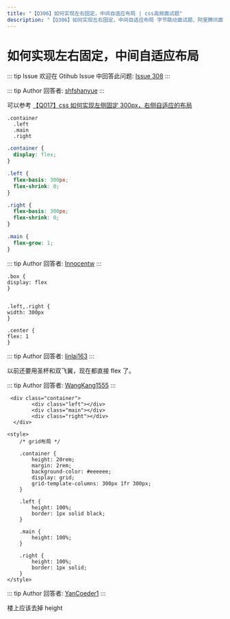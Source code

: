 ```yaml
---
title: "【Q306】如何实现左右固定，中间自适应布局 | css高频面试题"
description: "【Q306】如何实现左右固定，中间自适应布局 字节跳动面试题、阿里腾讯面试题、美团小米面试题。"
---
```


# 如何实现左右固定，中间自适应布局

::: tip Issue
欢迎在 Gtihub Issue 中回答此问题: [Issue 308](https://github.com/shfshanyue/Daily-Question/issues/308)
:::

::: tip Author
回答者: [shfshanyue](https://github.com/shfshanyue)
:::

可以参考 [【Q017】css 如何实现左侧固定 300px，右侧自适应的布局](https://github.com/shfshanyue/Daily-Question/issues/18)

```pug
.container
  .left
  .main
  .right
```

```css
.container {
  display: flex;
}

.left {
  flex-basis: 300px;
  flex-shrink: 0;
}

.right {
  flex-basis: 300px;
  flex-shrink: 0;
}

.main {
  flex-grow: 1;
}
```

::: tip Author
回答者: [Innocentw](https://github.com/Innocentw)
:::

```
.box {
display: flex
}


.left,.right {
width: 300px
}

.center {
flex: 1
}
```

::: tip Author
回答者: [linlai163](https://github.com/linlai163)
:::

以前还要用圣杯和双飞翼，现在都直接 flex 了。

::: tip Author
回答者: [WangKang1555](https://github.com/WangKang1555)
:::

```
 <div class="container">
        <div class="left"></div>
        <div class="main"></div>
        <div class="right"></div>
  </div>
```

```
<style>
    /* grid布局 */

    .container {
        height: 20rem;
        margin: 2rem;
        background-color: #eeeeee;
        display: grid;
        grid-template-columns: 300px 1fr 300px;
    }

    .left {
        height: 100%;
        border: 1px solid black;
    }

    .main {
        height: 100%;
    }

    .right {
        height: 100%;
        border: 1px solid;
    }
</style>
```

::: tip Author
回答者: [YanCoeder1](https://github.com/YanCoeder1)
:::

楼上应该去掉 height
